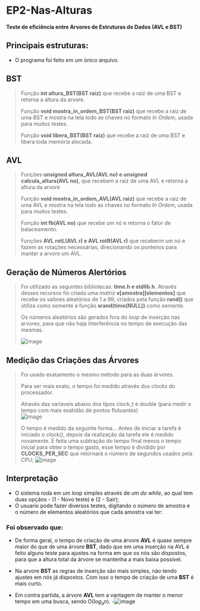 # EP2-Nas-Alturas

**Teste de eficiência entre Arvores de Estruturas de Dados (AVL e BST)**

## Principais estruturas:
  - O programa foi feito em um único arquivo.

## BST
  > Função **int altura_BST(BST raiz)** que recebe a raiz de uma BST e retorna a altura da arvore.
  > 
  > Função **void mostra_in_ordem_BST(BST raiz)** que recebe a raiz de uma BST e mostra na tela todo as chaves no formato *In Ordem*, usada para muitos testes.
  >
  > Função **void libera_BST(BST raiz)** que recebe a raiz de uma BST e libera toda memória alocada.

## AVL
  > Funções **unsigned altura_AVL(AVL no) e unsigned calcula_altura(AVL no)**, que recebem a raiz de uma AVL e retorna a altura da arvore
  > 
  > Função **void mostra_in_ordem_AVL(AVL raiz)** que recebe a raiz de uma AVL e mostra na tela todo as chaves no formato *In Ordem*, usada para muitos testes.
  > 
  > Função **int fb(AVL no)** que recebe um nó e retorna o fator de balaceamento.
  > 
  > Funções **AVL rotL(AVL r) e AVL rotR(AVL r)** que receberm um nó e fazem as rotações necessárias, direcionando os ponteiros para manter a arvore um AVL.

## Geração de Números Alertórios
  > Foi utilizado as seguintes bibliotecas: **time.h e stdlib.h**. Através desses recursos foi criada uma *matriz* **v[amostra][elementos]** que recebe os valores aleatórios  de 1 a 99, criados pela função **rand()** que útiliza como semente a função **srand(time(NULL))** como semente.
  >
  > Os números aleatórios são gerados fora do *loop* de inserção nas arvores, para que não haja interferência no tempo de execução das mesmas.
  >  
  >![image](https://user-images.githubusercontent.com/62626768/169922810-838821f2-9a48-445e-ac4b-bc1b7a70354e.png)

## Medição das Criações das Árvores
   > Foi usado exatamento o mesmo método para as duas árvores.
   > 
   > Para ser mais exato, o tempo foi medido através dos *clocks* do processador.
   >
   > Através das variaveis abaixo dos tipos clock_t e double (para medir o tempo com mais exatidão de pontos flutuantes)  
   > ![image](https://user-images.githubusercontent.com/62626768/169924200-39f5aa73-3cf4-43e7-97b5-dab66b2e8dda.png)
   >
   > O tempo é medido da seguinte forma...
   > Antes de iniciar a tarefa é iniciado o *clock()*, depois da realização da tarefa ele é medido novamente. É feita uma subtração do tempo final menos o tempo inicial para obter o tempo gasto, esse tempo é dividido por **CLOCKS_PER_SEC** que retornará o número de segundos usados pela CPU;
   > ![image](https://user-images.githubusercontent.com/62626768/169924040-1d59a4c8-23d1-42a0-9769-e5fb4c2fce60.png)


## Interpretação

- O sistema roda em um loop simples através de um *do while*, ao qual tem duas opçãos - (1 - Novo teste) e (2 - Sair); 
- O usuario pode fazer diversos testes, digitando o número de amostra e o número de elementos aleatórios que cada amostra vai ter:
### Foi observado que:
  - De forma geral, o tempo de criação de uma árvore **AVL** é quase sempre maior do que de uma árvore **BST**, dado que em uma inserção na AVL é feito alguns teste para ajustes na forma em que os nós são dispostos, para que a altura total da árvore se mantenha a mais baixa possível.
  
  - Na arvore **BST** as regras de inserção são mais simples, não tendo ajustes em nós já dispostos. Com isso o tempo de criação de uma **BST** é mais curto.
   
  - Em contra partida, a árvore **AVL** tem a vantagem de manter o menor tempo em uma busca, sendo O($log{_a}{n}$).
-![image](https://user-images.githubusercontent.com/62626768/169925409-894aeafb-48da-4c80-807f-15ee60ecefc2.png)
